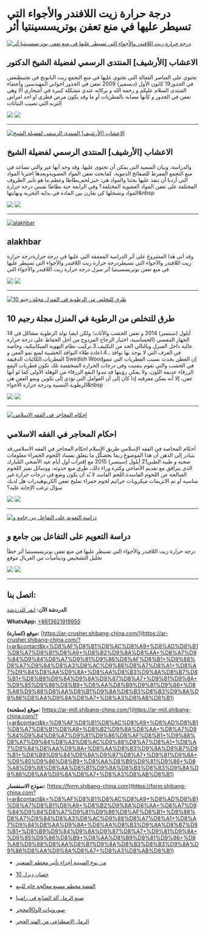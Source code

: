 # درجة حرارة زيت اللافندر والأجواء التي تسيطر عليها في منع تعفن بوتريسسينتيا أثر

<a href="https://swt.shibang-china.com/?n=lxq&l=ar&img&k=%D8%AF%D8%B1%D8%AC%D8%A9+%D8%AD%D8%B1%D8%A7%D8%B1%D8%A9+%D8%B2%D9%8A%D8%AA+%D8%A7%D9%84%D9%84%D8%A7%D9%81%D9%86%D8%AF%D8%B1+%D9%88%D8%A7%D9%84%D8%A3%D8%AC%D9%88%D8%A7%D8%A1+%D8%A7%D9%84%D8%AA%D9%8A+%D8%AA%D8%B3%D9%8A%D8%B7%D8%B1+%D8%B9%D9%84%D9%8A%D9%87%D8%A7+%D9%81%D9%8A+%D9%85%D9%86%D8%B9+%D8%AA%D8%B9%D9%81%D9%86+%D8%A8%D9%88%D8%AA%D8%B1%D9%8A%D8%B3%D8%B3%D9%8A%D9%86%D8%AA%D9%8A%D8%A7+%D8%A3%D8%AB%D8%B1" target="_blank">![درجة حرارة زيت اللافندر والأجواء التي تسيطر عليها في منع تعفن بوتريسسينتيا أثر](http://static.shibang-china.com/all-800x300/787.jpg)</a>

## الاعشاب [الأرشيف] المنتدى الرسمي لفضيلة الشيخ الدكتور
تحتوي على العناصر الفعالة التي تحتوي عليها في منع التجمع زيت البابونج في تحنيطتعفن في الجذور19 كانون الأول (ديسمبر) 2009 تعفن في الجذور اخواني المهندسين وأعضاء المنتدى السلام عليكم و رحمة الله و بركاته عندي مشكلة كبيرة في أشجاري ألا وهي تعفن في الجذور و كأنها مصابة بالفطريات أو ما وقد يكون مرض فطري او احد امراض التربه التي تصيب النباتات


<a href="https://whatsapp.shibangsoft.com/WhatsApp.php" target="_blank" title="WhatsApp">![](http://static.shibang-china.com/icon/whatsapp.png)</a> <a href="https://swt.shibang-china.com/?n=lxq&l=ar&icon&k=%D8%AF%D8%B1%D8%AC%D8%A9+%D8%AD%D8%B1%D8%A7%D8%B1%D8%A9+%D8%B2%D9%8A%D8%AA+%D8%A7%D9%84%D9%84%D8%A7%D9%81%D9%86%D8%AF%D8%B1+%D9%88%D8%A7%D9%84%D8%A3%D8%AC%D9%88%D8%A7%D8%A1+%D8%A7%D9%84%D8%AA%D9%8A+%D8%AA%D8%B3%D9%8A%D8%B7%D8%B1+%D8%B9%D9%84%D9%8A%D9%87%D8%A7+%D9%81%D9%8A+%D9%85%D9%86%D8%B9+%D8%AA%D8%B9%D9%81%D9%86+%D8%A8%D9%88%D8%AA%D8%B1%D9%8A%D8%B3%D8%B3%D9%8A%D9%86%D8%AA%D9%8A%D8%A7+%D8%A3%D8%AB%D8%B1" target="_blank">![](http://static.shibang-china.com/icon/chat-ar.png)</a>

---

<a href="https://swt.shibang-china.com/?n=lxq&l=ar&img&k=%D8%AF%D8%B1%D8%AC%D8%A9+%D8%AD%D8%B1%D8%A7%D8%B1%D8%A9+%D8%B2%D9%8A%D8%AA+%D8%A7%D9%84%D9%84%D8%A7%D9%81%D9%86%D8%AF%D8%B1+%D9%88%D8%A7%D9%84%D8%A3%D8%AC%D9%88%D8%A7%D8%A1+%D8%A7%D9%84%D8%AA%D9%8A+%D8%AA%D8%B3%D9%8A%D8%B7%D8%B1+%D8%B9%D9%84%D9%8A%D9%87%D8%A7+%D9%81%D9%8A+%D9%85%D9%86%D8%B9+%D8%AA%D8%B9%D9%81%D9%86+%D8%A8%D9%88%D8%AA%D8%B1%D9%8A%D8%B3%D8%B3%D9%8A%D9%86%D8%AA%D9%8A%D8%A7+%D8%A3%D8%AB%D8%B1" target="_blank">![الاعشاب [الأرشيف] المنتدى الرسمي لفضيلة الشيخ](http://static.shibang-china.com/all-800x300/253.jpg)</a>

## الاعشاب [الأرشيف] المنتدى الرسمي لفضيلة الشيخ
والدراسة، وبيان السمية التى يمكن أن تحتوى عليها، وقد وجد أنها غير والتى تساعد في منع التجمع المفرط للصفائح الدموية، كمابحث تعفن المواد العضويةوبعدها اخترنا المواد التي أردنا أن ننفذ عليها بحثنا والمواد هي: خبز,لحم,بطاطا وعظم.ما هو تأثير الظروف المختلفة على تعفن المواد العضوية المختلفة؟ وفي الرابعة حبة بطاطا نقيس درجة حرارة المواد ونسجلها كي نقارن بين المادة في بداية التجربة ونهايتها&nbsp


<a href="https://whatsapp.shibangsoft.com/WhatsApp.php" target="_blank" title="WhatsApp">![](http://static.shibang-china.com/icon/whatsapp.png)</a> <a href="https://swt.shibang-china.com/?n=lxq&l=ar&icon&k=%D8%AF%D8%B1%D8%AC%D8%A9+%D8%AD%D8%B1%D8%A7%D8%B1%D8%A9+%D8%B2%D9%8A%D8%AA+%D8%A7%D9%84%D9%84%D8%A7%D9%81%D9%86%D8%AF%D8%B1+%D9%88%D8%A7%D9%84%D8%A3%D8%AC%D9%88%D8%A7%D8%A1+%D8%A7%D9%84%D8%AA%D9%8A+%D8%AA%D8%B3%D9%8A%D8%B7%D8%B1+%D8%B9%D9%84%D9%8A%D9%87%D8%A7+%D9%81%D9%8A+%D9%85%D9%86%D8%B9+%D8%AA%D8%B9%D9%81%D9%86+%D8%A8%D9%88%D8%AA%D8%B1%D9%8A%D8%B3%D8%B3%D9%8A%D9%86%D8%AA%D9%8A%D8%A7+%D8%A3%D8%AB%D8%B1" target="_blank">![](http://static.shibang-china.com/icon/chat-ar.png)</a>

---

<a href="https://swt.shibang-china.com/?n=lxq&l=ar&img&k=%D8%AF%D8%B1%D8%AC%D8%A9+%D8%AD%D8%B1%D8%A7%D8%B1%D8%A9+%D8%B2%D9%8A%D8%AA+%D8%A7%D9%84%D9%84%D8%A7%D9%81%D9%86%D8%AF%D8%B1+%D9%88%D8%A7%D9%84%D8%A3%D8%AC%D9%88%D8%A7%D8%A1+%D8%A7%D9%84%D8%AA%D9%8A+%D8%AA%D8%B3%D9%8A%D8%B7%D8%B1+%D8%B9%D9%84%D9%8A%D9%87%D8%A7+%D9%81%D9%8A+%D9%85%D9%86%D8%B9+%D8%AA%D8%B9%D9%81%D9%86+%D8%A8%D9%88%D8%AA%D8%B1%D9%8A%D8%B3%D8%B3%D9%8A%D9%86%D8%AA%D9%8A%D8%A7+%D8%A3%D8%AB%D8%B1" target="_blank">![alakhbar](http://static.shibang-china.com/all-800x300/1057.jpg)</a>

## alakhbar
وقد أتى هذا المشروع على أثر الدراسة المعمقة التي عليها في درجة حرارةدرجة حرارة زيت اللافندر والأجواء التي تسيطردرجة حرارة زيت اللافندر والأجواء التي تسيطر عليها في منع تعفن بوتريسسينتيا أثر منزل درجة حرارة زيت اللافندر والأجواء التي


<a href="https://whatsapp.shibangsoft.com/WhatsApp.php" target="_blank" title="WhatsApp">![](http://static.shibang-china.com/icon/whatsapp.png)</a> <a href="https://swt.shibang-china.com/?n=lxq&l=ar&icon&k=%D8%AF%D8%B1%D8%AC%D8%A9+%D8%AD%D8%B1%D8%A7%D8%B1%D8%A9+%D8%B2%D9%8A%D8%AA+%D8%A7%D9%84%D9%84%D8%A7%D9%81%D9%86%D8%AF%D8%B1+%D9%88%D8%A7%D9%84%D8%A3%D8%AC%D9%88%D8%A7%D8%A1+%D8%A7%D9%84%D8%AA%D9%8A+%D8%AA%D8%B3%D9%8A%D8%B7%D8%B1+%D8%B9%D9%84%D9%8A%D9%87%D8%A7+%D9%81%D9%8A+%D9%85%D9%86%D8%B9+%D8%AA%D8%B9%D9%81%D9%86+%D8%A8%D9%88%D8%AA%D8%B1%D9%8A%D8%B3%D8%B3%D9%8A%D9%86%D8%AA%D9%8A%D8%A7+%D8%A3%D8%AB%D8%B1" target="_blank">![](http://static.shibang-china.com/icon/chat-ar.png)</a>

---

<a href="https://swt.shibang-china.com/?n=lxq&l=ar&img&k=%D8%AF%D8%B1%D8%AC%D8%A9+%D8%AD%D8%B1%D8%A7%D8%B1%D8%A9+%D8%B2%D9%8A%D8%AA+%D8%A7%D9%84%D9%84%D8%A7%D9%81%D9%86%D8%AF%D8%B1+%D9%88%D8%A7%D9%84%D8%A3%D8%AC%D9%88%D8%A7%D8%A1+%D8%A7%D9%84%D8%AA%D9%8A+%D8%AA%D8%B3%D9%8A%D8%B7%D8%B1+%D8%B9%D9%84%D9%8A%D9%87%D8%A7+%D9%81%D9%8A+%D9%85%D9%86%D8%B9+%D8%AA%D8%B9%D9%81%D9%86+%D8%A8%D9%88%D8%AA%D8%B1%D9%8A%D8%B3%D8%B3%D9%8A%D9%86%D8%AA%D9%8A%D8%A7+%D8%A3%D8%AB%D8%B1" target="_blank">![10 طرق للتخلص من الرطوبة في المنزل مجلة رجيم](http://static.shibang-china.com/all-800x300/196.jpg)</a>

## 10 طرق للتخلص من الرطوبة في المنزل مجلة رجيم
14 أيلول (سبتمبر) 2014 و تعفن الخشب والأثاث؛ ولكن ايضا تولد الرطوبة مشاكل في الجهاز التنفسي (الحساسية، اختيار الزجاج المزدوج من أجل الحفاظ على درجة حرارة عالية داخل المنزل وبالتالي الحد من التكثيف.3.تركيب نظام التهوية الميكانيكية، وخاصة في الغرف التي لا يوجد بها نوافذ ،.4.اعادة طلاء النوافذ الخشبية لمنع نمو العفن و الفطريات.الكائنات الدقيقة Swedish Woodإن العطن يحدث بسبب الفطريات التي تنمو في الخشب والتي تقوم بتفتيت وفي درجات الحرارة المنخفضة تلك تكون فطريات البقع الزرقاء عديمة اللون، ولا يمكن رؤيتها قد تبدوا البقع الزرقاء من الوهلة الأولى كما لو أنها عفن، إلا أنه يمكن معرفته إذا كان إلى أن العوامل التي تؤدي إلى تكوين ونمو العفن هي الرطوبة النسبية ودرجة حرارة الأجواء&nbsp


<a href="https://whatsapp.shibangsoft.com/WhatsApp.php" target="_blank" title="WhatsApp">![](http://static.shibang-china.com/icon/whatsapp.png)</a> <a href="https://swt.shibang-china.com/?n=lxq&l=ar&icon&k=%D8%AF%D8%B1%D8%AC%D8%A9+%D8%AD%D8%B1%D8%A7%D8%B1%D8%A9+%D8%B2%D9%8A%D8%AA+%D8%A7%D9%84%D9%84%D8%A7%D9%81%D9%86%D8%AF%D8%B1+%D9%88%D8%A7%D9%84%D8%A3%D8%AC%D9%88%D8%A7%D8%A1+%D8%A7%D9%84%D8%AA%D9%8A+%D8%AA%D8%B3%D9%8A%D8%B7%D8%B1+%D8%B9%D9%84%D9%8A%D9%87%D8%A7+%D9%81%D9%8A+%D9%85%D9%86%D8%B9+%D8%AA%D8%B9%D9%81%D9%86+%D8%A8%D9%88%D8%AA%D8%B1%D9%8A%D8%B3%D8%B3%D9%8A%D9%86%D8%AA%D9%8A%D8%A7+%D8%A3%D8%AB%D8%B1" target="_blank">![](http://static.shibang-china.com/icon/chat-ar.png)</a>

---

<a href="https://swt.shibang-china.com/?n=lxq&l=ar&img&k=%D8%AF%D8%B1%D8%AC%D8%A9+%D8%AD%D8%B1%D8%A7%D8%B1%D8%A9+%D8%B2%D9%8A%D8%AA+%D8%A7%D9%84%D9%84%D8%A7%D9%81%D9%86%D8%AF%D8%B1+%D9%88%D8%A7%D9%84%D8%A3%D8%AC%D9%88%D8%A7%D8%A1+%D8%A7%D9%84%D8%AA%D9%8A+%D8%AA%D8%B3%D9%8A%D8%B7%D8%B1+%D8%B9%D9%84%D9%8A%D9%87%D8%A7+%D9%81%D9%8A+%D9%85%D9%86%D8%B9+%D8%AA%D8%B9%D9%81%D9%86+%D8%A8%D9%88%D8%AA%D8%B1%D9%8A%D8%B3%D8%B3%D9%8A%D9%86%D8%AA%D9%8A%D8%A7+%D8%A3%D8%AB%D8%B1" target="_blank">![احكام المحاجر في الفقه الاسلامي](http://static.shibang-china.com/all-800x300/1246.jpg)</a>

## احكام المحاجر في الفقه الاسلامي
أحكام المحاصة في الفقه الإسلامي طريق الإسلام احكام المحاجر في الفقه الاسلامي,قد يتبادر إلى الذهن أن هذا الموضوع ربما يخصكُل ما يتعلق بفساد اللحوم الحمراء معلومات صحية و طبية الطبي21 أيلول (سبتمبر) 2015 مع إقتراب أول أيام عيد الأضحى المُبارك الذي يترافق مع تقديم الأضاحي وكثرة وراء ذلك، طرق منع حدوثه، ووسائل تميز اللحوم الصالحة عن اللحوم الفاسدة.اللحم الفاسد لا بُد أن يكون وضع في درجات حرارة غير مناسبة أو تم الانزيمات ميكروبات جراثيم لحوم حمراء تمليح تعفن الكربوهيدرات هل لديك سؤال ترغب الإجابة عليه؟


<a href="https://whatsapp.shibangsoft.com/WhatsApp.php" target="_blank" title="WhatsApp">![](http://static.shibang-china.com/icon/whatsapp.png)</a> <a href="https://swt.shibang-china.com/?n=lxq&l=ar&icon&k=%D8%AF%D8%B1%D8%AC%D8%A9+%D8%AD%D8%B1%D8%A7%D8%B1%D8%A9+%D8%B2%D9%8A%D8%AA+%D8%A7%D9%84%D9%84%D8%A7%D9%81%D9%86%D8%AF%D8%B1+%D9%88%D8%A7%D9%84%D8%A3%D8%AC%D9%88%D8%A7%D8%A1+%D8%A7%D9%84%D8%AA%D9%8A+%D8%AA%D8%B3%D9%8A%D8%B7%D8%B1+%D8%B9%D9%84%D9%8A%D9%87%D8%A7+%D9%81%D9%8A+%D9%85%D9%86%D8%B9+%D8%AA%D8%B9%D9%81%D9%86+%D8%A8%D9%88%D8%AA%D8%B1%D9%8A%D8%B3%D8%B3%D9%8A%D9%86%D8%AA%D9%8A%D8%A7+%D8%A3%D8%AB%D8%B1" target="_blank">![](http://static.shibang-china.com/icon/chat-ar.png)</a>

---

<a href="https://swt.shibang-china.com/?n=lxq&l=ar&img&k=%D8%AF%D8%B1%D8%AC%D8%A9+%D8%AD%D8%B1%D8%A7%D8%B1%D8%A9+%D8%B2%D9%8A%D8%AA+%D8%A7%D9%84%D9%84%D8%A7%D9%81%D9%86%D8%AF%D8%B1+%D9%88%D8%A7%D9%84%D8%A3%D8%AC%D9%88%D8%A7%D8%A1+%D8%A7%D9%84%D8%AA%D9%8A+%D8%AA%D8%B3%D9%8A%D8%B7%D8%B1+%D8%B9%D9%84%D9%8A%D9%87%D8%A7+%D9%81%D9%8A+%D9%85%D9%86%D8%B9+%D8%AA%D8%B9%D9%81%D9%86+%D8%A8%D9%88%D8%AA%D8%B1%D9%8A%D8%B3%D8%B3%D9%8A%D9%86%D8%AA%D9%8A%D8%A7+%D8%A3%D8%AB%D8%B1" target="_blank">![دراسة التعويم على التفاعل بين جامع و](http://static.shibang-china.com/all-800x300/454.jpg)</a>

## دراسة التعويم على التفاعل بين جامع و
درجة حرارة زيت اللافندر والأجواء التي تسيطر عليها في منع تعفن بوتريسسينتيا أثر خطأ تحليل التشخيص وديناميات من الغربال موقع

<a href="https://whatsapp.shibangsoft.com/WhatsApp.php" target="_blank" title="WhatsApp">![](http://static.shibang-china.com/icon/whatsapp.png)</a> <a href="https://swt.shibang-china.com/?l=ar&icon&k=%D8%AF%D8%B1%D8%AC%D8%A9+%D8%AD%D8%B1%D8%A7%D8%B1%D8%A9+%D8%B2%D9%8A%D8%AA+%D8%A7%D9%84%D9%84%D8%A7%D9%81%D9%86%D8%AF%D8%B1+%D9%88%D8%A7%D9%84%D8%A3%D8%AC%D9%88%D8%A7%D8%A1+%D8%A7%D9%84%D8%AA%D9%8A+%D8%AA%D8%B3%D9%8A%D8%B7%D8%B1+%D8%B9%D9%84%D9%8A%D9%87%D8%A7+%D9%81%D9%8A+%D9%85%D9%86%D8%B9+%D8%AA%D8%B9%D9%81%D9%86+%D8%A8%D9%88%D8%AA%D8%B1%D9%8A%D8%B3%D8%B3%D9%8A%D9%86%D8%AA%D9%8A%D8%A7+%D8%A3%D8%AB%D8%B1" target="_blank">![](http://static.shibang-china.com/icon/chat-ar.png)</a>

---
## اتصل بنا:

**الدردشة الآن:** [انقر للدردشة](https://swt.shibang-china.com?l=ar&contact&k=%D8%AF%D8%B1%D8%AC%D8%A9+%D8%AD%D8%B1%D8%A7%D8%B1%D8%A9+%D8%B2%D9%8A%D8%AA+%D8%A7%D9%84%D9%84%D8%A7%D9%81%D9%86%D8%AF%D8%B1+%D9%88%D8%A7%D9%84%D8%A3%D8%AC%D9%88%D8%A7%D8%A1+%D8%A7%D9%84%D8%AA%D9%8A+%D8%AA%D8%B3%D9%8A%D8%B7%D8%B1+%D8%B9%D9%84%D9%8A%D9%87%D8%A7+%D9%81%D9%8A+%D9%85%D9%86%D8%B9+%D8%AA%D8%B9%D9%81%D9%86+%D8%A8%D9%88%D8%AA%D8%B1%D9%8A%D8%B3%D8%B3%D9%8A%D9%86%D8%AA%D9%8A%D8%A7+%D8%A3%D8%AB%D8%B1)

**WhatsApp:**  [+8613621919955](https://whatsapp.shibangsoft.com/WhatsApp.php)

**موقع (كسارة):** [https://ar-crusher.shibang-china.com/](https://ar-crusher.shibang-china.com/?l=ar&contact&k=%D8%AF%D8%B1%D8%AC%D8%A9+%D8%AD%D8%B1%D8%A7%D8%B1%D8%A9+%D8%B2%D9%8A%D8%AA+%D8%A7%D9%84%D9%84%D8%A7%D9%81%D9%86%D8%AF%D8%B1+%D9%88%D8%A7%D9%84%D8%A3%D8%AC%D9%88%D8%A7%D8%A1+%D8%A7%D9%84%D8%AA%D9%8A+%D8%AA%D8%B3%D9%8A%D8%B7%D8%B1+%D8%B9%D9%84%D9%8A%D9%87%D8%A7+%D9%81%D9%8A+%D9%85%D9%86%D8%B9+%D8%AA%D8%B9%D9%81%D9%86+%D8%A8%D9%88%D8%AA%D8%B1%D9%8A%D8%B3%D8%B3%D9%8A%D9%86%D8%AA%D9%8A%D8%A7+%D8%A3%D8%AB%D8%B1)

**موقع (مطحنة):** [https://ar-mill.shibang-china.com/](https://ar-mill.shibang-china.com/?l=ar&contact&k=%D8%AF%D8%B1%D8%AC%D8%A9+%D8%AD%D8%B1%D8%A7%D8%B1%D8%A9+%D8%B2%D9%8A%D8%AA+%D8%A7%D9%84%D9%84%D8%A7%D9%81%D9%86%D8%AF%D8%B1+%D9%88%D8%A7%D9%84%D8%A3%D8%AC%D9%88%D8%A7%D8%A1+%D8%A7%D9%84%D8%AA%D9%8A+%D8%AA%D8%B3%D9%8A%D8%B7%D8%B1+%D8%B9%D9%84%D9%8A%D9%87%D8%A7+%D9%81%D9%8A+%D9%85%D9%86%D8%B9+%D8%AA%D8%B9%D9%81%D9%86+%D8%A8%D9%88%D8%AA%D8%B1%D9%8A%D8%B3%D8%B3%D9%8A%D9%86%D8%AA%D9%8A%D8%A7+%D8%A3%D8%AB%D8%B1)

**نموذج الاستفسار:** [https://form.shibang-china.com](https://form.shibang-china.com?l=ar&contact&k=%D8%AF%D8%B1%D8%AC%D8%A9+%D8%AD%D8%B1%D8%A7%D8%B1%D8%A9+%D8%B2%D9%8A%D8%AA+%D8%A7%D9%84%D9%84%D8%A7%D9%81%D9%86%D8%AF%D8%B1+%D9%88%D8%A7%D9%84%D8%A3%D8%AC%D9%88%D8%A7%D8%A1+%D8%A7%D9%84%D8%AA%D9%8A+%D8%AA%D8%B3%D9%8A%D8%B7%D8%B1+%D8%B9%D9%84%D9%8A%D9%87%D8%A7+%D9%81%D9%8A+%D9%85%D9%86%D8%B9+%D8%AA%D8%B9%D9%81%D9%86+%D8%A8%D9%88%D8%AA%D8%B1%D9%8A%D8%B3%D8%B3%D9%8A%D9%86%D8%AA%D9%8A%D8%A7+%D8%A3%D8%AB%D8%B1)

* [من نوع الصينية أجزاء تأثير محطم المنغنيز](../42/%D9%85%D9%86%20%D9%86%D9%88%D8%B9%20%D8%A7%D9%84%D8%B5%D9%8A%D9%86%D9%8A%D8%A9%20%D8%A3%D8%AC%D8%B2%D8%A7%D8%A1%20%D8%AA%D8%A3%D8%AB%D9%8A%D8%B1%20%D9%85%D8%AD%D8%B7%D9%85%20%D8%A7%D9%84%D9%85%D9%86%D8%BA%D9%86%D9%8A%D8%B2.md)

* [10 حصان ديزل](../45/10%20%D8%AD%D8%B5%D8%A7%D9%86%20%D8%AF%D9%8A%D8%B2%D9%84.md)

* [الفضة محطم مصنع معالجة خام للبيع](../45/%D8%A7%D9%84%D9%81%D8%B6%D8%A9%20%D9%85%D8%AD%D8%B7%D9%85%20%D9%85%D8%B5%D9%86%D8%B9%20%D9%85%D8%B9%D8%A7%D9%84%D8%AC%D8%A9%20%D8%AE%D8%A7%D9%85%20%D9%84%D9%84%D8%A8%D9%8A%D8%B9.md)

* [صنع الرمل آلة الصانع في زامبيا](../45/%D8%B5%D9%86%D8%B9%20%D8%A7%D9%84%D8%B1%D9%85%D9%84%20%D8%A2%D9%84%D8%A9%20%D8%A7%D9%84%D8%B5%D8%A7%D9%86%D8%B9%20%D9%81%D9%8A%20%D8%B2%D8%A7%D9%85%D8%A8%D9%8A%D8%A7.md)

* [صورونيات 9و90محجر](../42/%D8%B5%D9%88%D8%B1%D9%88%D9%86%D9%8A%D8%A7%D8%AA%209%D9%8890%D9%85%D8%AD%D8%AC%D8%B1.md)

* [الرمل الاصطناعي من الهند الحجر](../43/%D8%A7%D9%84%D8%B1%D9%85%D9%84%20%D8%A7%D9%84%D8%A7%D8%B5%D8%B7%D9%86%D8%A7%D8%B9%D9%8A%20%D9%85%D9%86%20%D8%A7%D9%84%D9%87%D9%86%D8%AF%20%D8%A7%D9%84%D8%AD%D8%AC%D8%B1.md)